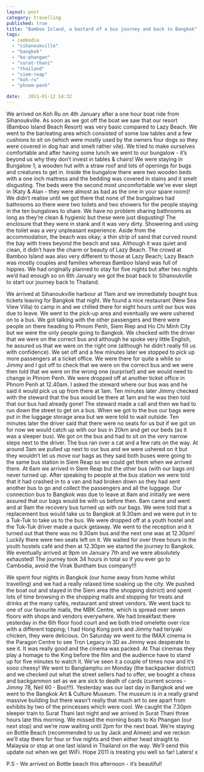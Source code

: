 ```yaml
---
layout: post
category: travelling
published: true
title: "Bamboo Island, a bastard of a bus journey and back to Bangkok"
tags: 
  - cambodia
  - "sihanoukville"
  - "bangkok"
  - "ko-phangan"
  - "surat-thani"
  - "thailand"
  - "siem-reap"
  - "koh-ru"
  - "phnom-penh"

date:   2011-01-12 14:32
---
```

We arrived on Koh Ru on 4th January after a one hour boat ride from Sihanoukville. As soon as we got off the boat we saw that our resort (Bamboo Island Beach Resort) was very basic compared to Lazy Beach. We went to the bar/eating area which consisted of some low tables and a few cushions to sit on (which were mostly used by the owners four dogs so they were covered in dog hair and smelt rather vile). We tried to make ourselves comfortable and after having some lunch we went to our bungalow - it’s beyond us why they don’t invest in tables & chairs! We were staying in Bungalow 1; a wooden hut with a straw roof and lots of openings for bugs and creatures to get in. Inside the bungalow there were two wooden beds with a one inch mattress and the bedding was covered in stains and it smelt disgusting. The beds were the second most uncomfortable we’ve ever slept in (Katy & Alan - they were almost as bad as the one in your spare room)! We didn’t realise until we got there that none of the bungalows had bathrooms so there were two toilets and two showers for the people staying in the ten bungalows to share. We have no problem sharing bathrooms as long as they’re clean & hygienic but these were just disgusting! The enclosure that they were in stank and it was very dirty. Showering and using the toilet was a very unpleasant experience. Aside from the accommodation, the beach was okay; a thin strip of sand that curved round the bay with trees beyond the beach and sea. Although it was quiet and clean, it didn’t have the charm or beauty of Lazy Beach. The crowd at Bamboo Island was also very different to those at Lazy Beach; Lazy Beach was mostly couples and families whereas Bamboo Island was full of hippies. We had originally planned to stay for five nights but after two nights we’d had enough so on 6th January we got the boat back to Sihanoukville to start our journey back to Thailand.

We arrived at Sihanoukville harbour at 11am and we immediately bought bus tickets leaving for Bangkok that night. We found a nice restaurant (New Sea View Villa) to camp in and we chilled there for eight hours until our bus was due to leave. We went to the pick-up area and eventually we were ushered on to a bus. We got talking with the other passengers and there were people on there heading to Phnom Penh, Siem Riep and Ho Chi Minh City but we were the only people going to Bangkok. We checked with the driver that we were on the correct bus and although he spoke very little English, he assured us that we were on the right one (although he didn’t really fill us with confidence). We set off and a few minutes later we stopped to pick up more passengers at a ticket office. We were there for quite a while so Jimmy and I got off to check that we were on the correct bus and we were then told that we were on the wrong one (surprise!) and we would need to change in Phnom Penh. We were dropped off at another ticket office in Phnom Penh at 12.40am. I asked the steward where our bus was and he said it would pick us up from there at 1am. Ten minutes later Jimmy checked with the steward that the bus would be there at 1am and he was then told that our bus had already gone! The steward made a call and then we had to run down the street to get on a bus. When we got to the bus our bags were put in the luggage storage area but we were told to wait outside. Ten minutes later the driver said that there were no seats for us but if we got on for now we would catch up with our bus in 20km and get our beds (as it was a sleeper bus). We got on the bus and had to sit on the *very* narrow steps next to the driver. The bus ran over a cat and a few rats on the way. At around 3am we pulled up next to our bus and we were ushered on it but they wouldn’t let us move our bags as they said both buses were going to the same bus station in Siem Reap so we could get them when we arrived there. At 6am we arrived in Siem Reap but the other bus (with our bags on) never turned up. After speaking to people at the bus station we were told that it had crashed in to a van and had broken down so they had sent another bus to go and collect the passengers and all the luggage. Our connection bus to Bangkok was due to leave at 8am and initially we were assured that our bags would be with us before then. 8am came and went and at 9am the recovery bus turned up with our bags. We were told that a replacement bus would take us to Bangkok at 9.30am and we were put in to a Tuk-Tuk to take us to the bus. We were dropped off at a youth hostel and the Tuk-Tuk driver made a quick getaway. We went to the reception and it turned out that there was no 9.30am bus and the next one was at 12.30pm! Luckily there were two seats left on it. We waited for over three hours in the youth hostels café and then at 12.30pm we started the journey to Bangkok. We eventually arrived at 9pm on January 7th and we were absolutely exhausted! The journey took 34 hours in total so if you ever go to Cambodia, avoid the Virak Buntham bus company!!!

We spent four nights in Bangkok (our home away from home whilst travelling) and we had a really relaxed time soaking up the city. We pushed the boat out and stayed in the Siem area (the shopping district) and spent lots of time browsing in the shopping malls and stopping for treats and drinks at the many cafés, restaurant and street vendors. We went back to one of our favourite malls, the MBK Centre, which is spread over seven floors with shops and vendors everywhere. We had breakfast there yesterday in the 6th floor food court and we both tried omelette over rice with a different topping; I had Hong Kong pork and Jimmy had teriyaki chicken, they were delicious. On Saturday we went to the IMAX cinema in the Paragon Centre to see Tron Legacy in 3D as Jimmy was desperate to see it. It was really good and the cinema was packed. At Thai cinemas they play a homage to the King before the film and the audience have to stand up for five minutes to watch it. We’ve seen it a couple of times now and it’s sooo cheesy! We went to Banglamphu on Monday (the backpacker district) and we checked out what the street sellers had to offer, we bought a chess and backgammon set as we are sick to death of cards (current scores - Jimmy 78, Neil 60 - Boo!!!). Yesterday was our last day in Bangkok and we went to the Bangkok Art & Culture Museum. The museum is in a really grand massive building but there wasn’t really that much art to see apart from exhibits by two of the princesses which were cool. We caught the 7.30pm sleeper train to Surat Thani last night and we arrived in Surat Thani three hours late this morning. We missed the morning boats to Ko Phangan (our next stop) and we’re now waiting until 2pm for the next boat. We’re staying on Bottle Beach (recommended to us by Jack and Aimee) and we reckon we’ll stay there for four or five nights and then either head straight to Malaysia or stop at one last island in Thailand on the way. We’ll send this update out when we get WiFi. Hope 2011 is treating you well so far! Laters! x

P.S - We arrived on Bottle beach this afternoon - it’s beautiful!